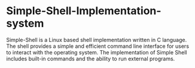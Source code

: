 # Simple-Shell-Implementation-system
Simple-Shell is a Linux based shell implementation written in C language. The shell provides a simple and efficient command line interface for users to interact with the operating system. The implementation of Simple Shell includes built-in commands and the ability to run external programs.
